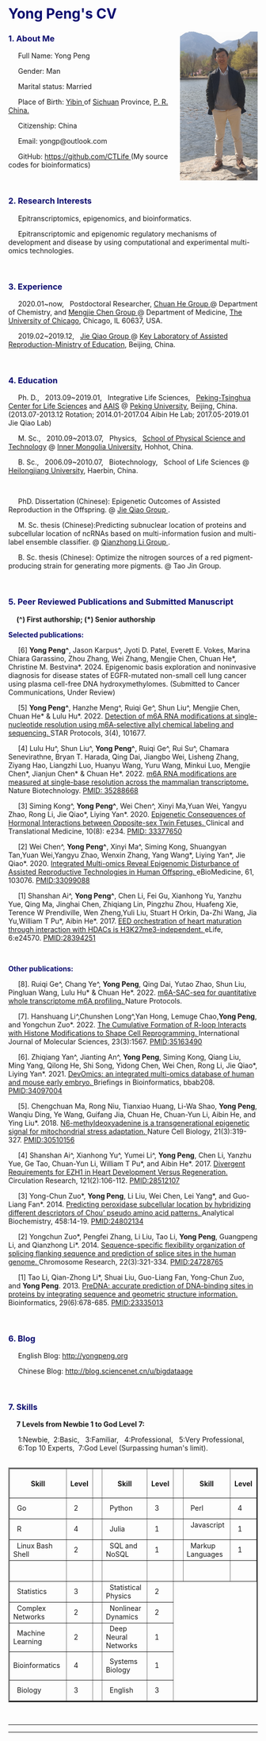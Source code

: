 <h1 style = "color:#0a0b6f"> <b> Yong Peng's CV </b>  <span style="font-size:20px">   </span>    </h1> 
<img src="http://github.com/bigdataage/bigdataage.github.io/raw/master/yongpengyi.png"    height="300"  style="float:right;"  />   
<h3 style = "color:#0a0b6f"><b> 1. About Me </b></h3>   
<p> &nbsp;&nbsp;&nbsp;&nbsp; Full Name: Yong Peng </p>
<p> &nbsp;&nbsp;&nbsp;&nbsp; Gender: Man </p>       
<p> &nbsp;&nbsp;&nbsp;&nbsp; Marital status: Married </p>   
<p> &nbsp;&nbsp;&nbsp;&nbsp; Place of Birth: <a href="https://en.wikipedia.org/wiki/Yibin"> Yibin </a> of <a href="https://en.wikipedia.org/wiki/Sichuan">Sichuan</a> Province, <a href="https://en.wikipedia.org/wiki/China"> P. R. China. </a> </p>
<p> &nbsp;&nbsp;&nbsp;&nbsp; Citizenship: China </p>
<p> &nbsp;&nbsp;&nbsp;&nbsp; Email: yongp@outlook.com </p>
<p> &nbsp;&nbsp;&nbsp;&nbsp; GitHub: <a href="https://github.com/CTLife"> https://github.com/CTLife </a> (My source codes for bioinformatics) 
</p>   

                 
<br>      


<h3><b style = "color:#0a0b6f"> 2. Research Interests </b></h3>
<p> &nbsp;&nbsp;&nbsp;&nbsp; Epitranscriptomics, epigenomics, and bioinformatics. </p>
<p> &nbsp;&nbsp;&nbsp;&nbsp; Epitranscriptomic and epigenomic regulatory mechanisms of development and disease by using computational and experimental multi-omics technologies.</p>   


<br>      


<h3><b style = "color:#0a0b6f"> 3. Experience</b> </h3> 
<p> &nbsp;&nbsp;&nbsp;&nbsp; 2020.01~now,  &nbsp; Postdoctoral Researcher, <a href="http://he-group.uchicago.edu/"> Chuan He Group </a> @ Department of Chemistry, and <a href="http://www.mengjiechen.com/"> Mengjie Chen Group </a> @ Department of Medicine, <a href="https://www.uchicago.edu/">The University of Chicago</a>, Chicago, IL 60637, USA. </p>
<p> &nbsp;&nbsp;&nbsp;&nbsp; 2019.02~2019.12,  &nbsp; <a href="http://www.cls.edu.cn/english/PrincipalInvestigator/pi/index2831.shtml"> Jie Qiao Group </a>@ <a href="http://www.puh3rmc.org/">Key Laboratory of Assisted Reproduction-Ministry of Education</a>, Beijing, China. </p>                     
 
 
 <br>
  
  
<h3><b style = "color:#0a0b6f"> 4. Education </b></h3>
<p> &nbsp;&nbsp;&nbsp;&nbsp; Ph. D., &nbsp; 2013.09~2019.01,  &nbsp; Integrative Life Sciences,  &nbsp; <a href="http://www.cls.edu.cn/english/">Peking-Tsinghua Center for Life Sciences</a> and <a href="http://www.aais.pku.edu.cn">AAIS</a> @ <a href="https://en.wikipedia.org/wiki/Peking_University">Peking University</a>, Beijing, China. (2013.07-2013.12 Rotation; 2014.01-2017.04 Aibin He Lab; 2017.05-2019.01 Jie Qiao Lab) </p> 
<p> &nbsp;&nbsp;&nbsp;&nbsp; M. Sc., &nbsp; 2010.09~2013.07,  &nbsp; Physics,  &nbsp; <a href="http://wlxy.imu.edu.cn/"> School of Physical Science and Technology</a> @ <a href="https://en.wikipedia.org/wiki/Inner_Mongolia_University">Inner Mongolia University</a>, Hohhot, China. </p>
<p> &nbsp;&nbsp;&nbsp;&nbsp; B. Sc., &nbsp; 2006.09~2010.07,  &nbsp; Biotechnology,  &nbsp; School of Life Sciences @ <a href="https://en.wikipedia.org/wiki/Heilongjiang_University">Heilongjiang University</a>, Haerbin, China. </p>             
<br>
<p> &nbsp;&nbsp;&nbsp;&nbsp; PhD. Dissertation (Chinese): Epigenetic Outcomes of Assisted Reproduction in the Offspring. @ <a href="http://www.cls.edu.cn/english/PrincipalInvestigator/pi/index2831.shtml"> Jie Qiao Group </a>. </p>
<p> &nbsp;&nbsp;&nbsp;&nbsp; M. Sc. thesis (Chinese):Predicting subnuclear location of proteins and subcellular location of ncRNAs based on 
multi-information fusion and multi-label ensemble classifier. @ <a href="http://wlxy.imu.edu.cn/info/1305/3351.htm"> Qianzhong Li Group </a>. </p>                
<p> &nbsp;&nbsp;&nbsp;&nbsp; B. Sc. thesis (Chinese): Optimize the nitrogen sources of a red pigment-producing strain for generating more pigments. @ Tao Jin Group. </p>


<br>       


<h3><b style = "color:#0a0b6f"> 5. Peer Reviewed Publications and Submitted Manuscript </b></h3>                 
<p><b> &nbsp;&nbsp;&nbsp;&nbsp; (^) First authorship; (*) Senior authorship </b></p>

<p><b style = "color:#0a0b6f"> Selected publications: </b></p> 

<p> &nbsp;&nbsp;&nbsp;&nbsp; [6] <b>Yong Peng^</b>, Jason Karpus^, Jyoti D. Patel, Everett E. Vokes, Marina Chiara Garassino, Zhou Zhang, Wei Zhang, Mengjie Chen, Chuan He*, Christine M. Bestvina*. 2024. Epigenomic basis exploration and noninvasive diagnosis for disease states of EGFR-mutated non-small cell lung cancer using plasma cell-free DNA hydroxymethylomes. (Submitted to Cancer Communications, Under Review)    
</p>

<p> &nbsp;&nbsp;&nbsp;&nbsp; [5] <b>Yong Peng^</b>, Hanzhe Meng^, Ruiqi Ge^, Shun Liu^, Mengjie Chen, Chuan He* & Lulu Hu*. 2022. 
<a href="https://www.sciencedirect.com/science/article/pii/S2666166722005573"> Detection of m6A RNA modifications at single-nucleotide resolution using m6A-selective allyl chemical labeling and sequencing. </a>  STAR Protocols, 3(4), 101677.
</p>


<p> &nbsp;&nbsp;&nbsp;&nbsp; [4] Lulu Hu^, Shun Liu^, <b>Yong Peng^</b>, Ruiqi Ge^, Rui Su^, Chamara Senevirathne, Bryan T. Harada, Qing Dai, Jiangbo Wei, Lisheng Zhang, Ziyang Hao, Liangzhi Luo, Huanyu Wang, Yuru Wang, Minkui Luo, Mengjie Chen*, Jianjun Chen* & Chuan He*. 2022. <a href="https://www.nature.com/articles/s41587-022-01243-z"> m6A RNA modifications are measured at single-base resolution across the mammalian transcriptome. </a>  Nature Biotechnology. <a href="https://pubmed.ncbi.nlm.nih.gov/35288668/">PMID: 35288668</a>
</p>

<p> &nbsp;&nbsp;&nbsp;&nbsp; [3] Siming Kong^, <b>Yong Peng^</b>, Wei Chen^, Xinyi Ma,Yuan Wei, Yangyu Zhao, Rong Li, Jie Qiao*, Liying Yan*. 2020. <a href="https://onlinelibrary.wiley.com/doi/full/10.1002/ctm2.234"> Epigenetic Consequences of Hormonal Interactions between Opposite-sex Twin Fetuses. </a>  Clinical and Translational Medicine, 10(8): e234. <a href="https://pubmed.ncbi.nlm.nih.gov/33377650/">PMID: 33377650</a>
</p>

<p> &nbsp;&nbsp;&nbsp;&nbsp; [2] Wei Chen^, <b>Yong Peng^</b>, Xinyi Ma^, Siming Kong, Shuangyan Tan,Yuan Wei,Yangyu Zhao, Wenxin Zhang, Yang
Wang*, Liying Yan*, Jie Qiao*. 2020. <a href="https://www.thelancet.com/journals/ebiom/article/PIIS2352-3964(20)30452-7/fulltext"> Integrated Multi-omics Reveal Epigenomic Disturbance of Assisted Reproductive Technologies in Human Offspring. </a>  eBioMedicine, 61, 103076. <a href="https://www.ncbi.nlm.nih.gov/pmc/articles/PMC7585147/">PMID:33099088</a>
</p>

<p> &nbsp;&nbsp;&nbsp;&nbsp; [1] Shanshan Ai^, <b>Yong Peng^</b>, Chen Li, Fei Gu, Xianhong Yu, Yanzhu Yue, Qing Ma, Jinghai Chen, Zhiqiang Lin, Pingzhu Zhou, Huafeng Xie, Terence W Prendiville, Wen Zheng,Yuli Liu, Stuart H Orkin, Da-Zhi Wang, Jia Yu,William T Pu*, Aibin He*. 2017. 
<a href="https://elifesciences.org/content/6/e24570">
EED orchestration of heart maturation through interaction with HDACs is H3K27me3-independent. </a>   
eLife, 6:e24570. <a href="https://www.ncbi.nlm.nih.gov/pmc/articles/PMC5400508/">PMID:28394251</a>
</p>
         
<br>     
       
<p><b style = "color:#0a0b6f"> Other publications: </b></p> 

<p> &nbsp;&nbsp;&nbsp;&nbsp; [8]. Ruiqi Ge^, Chang Ye^, <b>Yong Peng</b>, Qing Dai, Yutao Zhao, Shun Liu, Pingluan Wang, Lulu Hu* & Chuan He*. 2022. <a href="https://www.nature.com/articles/s41596-022-00765-9"> m6A-SAC-seq for quantitative whole transcriptome m6A profiling. </a>   Nature Protocols.   </p>

<p> &nbsp;&nbsp;&nbsp;&nbsp; [7]. Hanshuang Li^,Chunshen Long^,Yan Hong, Lemuge Chao,<b>Yong Peng</b>, and Yongchun Zuo*. 2022. <a href="https://www.mdpi.com/1422-0067/23/3/1567"> The Cumulative Formation of R-loop Interacts with Histone Modifications to Shape Cell Reprogramming. </a>    International Journal of Molecular Sciences, 23(3):1567.  <a href="https://pubmed.ncbi.nlm.nih.gov/35163490/">PMID:35163490</a> </p>

<p> &nbsp;&nbsp;&nbsp;&nbsp; [6]. Zhiqiang Yan^, Jianting An^, <b>Yong Peng</b>, Siming Kong, Qiang Liu, Ming Yang, Qilong He, Shi Song, Yidong Chen, Wei Chen, Rong Li, Jie Qiao*, Liying Yan*. 2021. <a href="https://academic.oup.com/bib/advance-article-abstract/doi/10.1093/bib/bbab208/6294163?redirectedFrom=fulltext"> DevOmics: an integrated multi-omics database of human and mouse early embryo. </a> Briefings in Bioinformatics, bbab208.  <a href="https://pubmed.ncbi.nlm.nih.gov/34097004/">PMID:34097004</a> </p>

<p> &nbsp;&nbsp;&nbsp;&nbsp; [5]. Chengchuan Ma, Rong Niu, Tianxiao Huang, Li-Wa Shao, <b>Yong Peng</b>, Wanqiu Ding, Ye Wang, Guifang Jia, Chuan He, Chuan-Yun Li, Aibin He, and Ying Liu*. 2018. <a href="https://www.nature.com/articles/s41556-018-0238-5">N6-methyldeoxyadenine is a transgenerational epigenetic signal for mitochondrial stress adaptation. </a> Nature Cell Biology, 21(3):319-327.  <a href="https://www.ncbi.nlm.nih.gov/pubmed/30510156">PMID:30510156</a> </p>

<p> &nbsp;&nbsp;&nbsp;&nbsp; [4] Shanshan Ai^, Xianhong Yu^, Yumei Li^, <b>Yong Peng</b>, Chen Li, Yanzhu Yue, Ge Tao, Chuan-Yun Li, William T Pu*, and Aibin He*. 2017. 
<a href="http://circres.ahajournals.org/content/early/2017/05/16/CIRCRESAHA.117.311212">
Divergent Requirements for EZH1 in Heart Development Versus Regeneration. </a>   
Circulation Research, 121(2):106-112. <a href="https://www.ncbi.nlm.nih.gov/pubmed/28512107">PMID:28512107</a>
</p>
                                                                                                       
<p> &nbsp;&nbsp;&nbsp;&nbsp; [3]  Yong-Chun Zuo*, <b>Yong Peng</b>, Li Liu, Wei Chen, Lei Yang*, and Guo-Liang Fan*. 2014.  
<a href="http://www.sciencedirect.com/science/article/pii/S0003269714001912">
Predicting peroxidase subcellular location by hybridizing different descriptors of Chou’ pseudo amino acid patterns. </a>
Analytical Biochemistry, 458:14-19.  <a href="https://www.ncbi.nlm.nih.gov/pubmed/24802134">PMID:24802134</a>
</p>
                 
<p> &nbsp;&nbsp;&nbsp;&nbsp; [2]  Yongchun Zuo*, Pengfei Zhang, Li Liu, Tao Li, <b>Yong Peng</b>, Guangpeng Li, and Qianzhong Li*. 2014.  
<a href="http://link.springer.com/article/10.1007%2Fs10577-014-9414-z">
Sequence-specific flexibility organization of splicing flanking sequence and prediction of splice sites in the human genome. </a>
Chromosome Research, 22(3):321-334.  <a href="https://www.ncbi.nlm.nih.gov/pubmed/24728765">PMID:24728765</a>
</p>
                   
<p> &nbsp;&nbsp;&nbsp;&nbsp; [1] Tao Li, Qian-Zhong Li*, Shuai Liu, Guo-Liang Fan, Yong-Chun Zuo, and <b>Yong Peng</b>. 2013.  
<a href="http://bioinformatics.oxfordjournals.org/content/29/6/678.abstract">
PreDNA: accurate prediction of DNA-binding sites in proteins by integrating sequence and geometric structure information. </a>
Bioinformatics, 29(6):678-685.  <a href="https://www.ncbi.nlm.nih.gov/pubmed/23335013">PMID:23335013</a>
</p>


<br>     
  
  
<h3><b style = "color:#0a0b6f"> 6. Blog </b></h3>                                                                         
                                                                   
<p> &nbsp;&nbsp;&nbsp;&nbsp; English Blog: <a href="http://yongpeng.org">http://yongpeng.org</a> </p>               
<p> &nbsp;&nbsp;&nbsp;&nbsp; Chinese Blog: <a href="http://blog.sciencenet.cn/u/bigdataage">http://blog.sciencenet.cn/u/bigdataage</a> </p>       
 
 
<br>        
         
         
<h3><b style = "color:#0a0b6f"> 7. Skills  </b></h3>  
<b> &nbsp;&nbsp;&nbsp;&nbsp; 7 Levels from Newbie 1 to God Level 7: <br> </b>     
<p> &nbsp;&nbsp;&nbsp;&nbsp; 1:Newbie,&nbsp;  2:Basic, &nbsp;  3:Familiar, &nbsp;   4:Professional, &nbsp;  5:Very Professional, &nbsp;    <br> 
    &nbsp;&nbsp;&nbsp;&nbsp; 6:Top 10 Experts,&nbsp;  7:God Level (Surpassing human's limit). <br> <br> </p>         
<table border="2"  align="center"> 
  <tr>              
    <th> &nbsp; Skill &nbsp; </th>
    <th> &nbsp; Level &nbsp;  </th> 
    <th> &nbsp; &nbsp;  </th>
    <th> &nbsp; Skill &nbsp; </th>
    <th> &nbsp; Level &nbsp;  </th>   
    <th> &nbsp; &nbsp;  </th>
    <th> &nbsp; Skill &nbsp; </th>
    <th> &nbsp; Level &nbsp;  </th> 
  </tr>            
  <tr>
    <td> &nbsp;  Go  &nbsp; </td>
    <td> &nbsp;  2  &nbsp; </td>
    <th> &nbsp; &nbsp;  </th>
    <td> &nbsp;  Python  &nbsp; </td>
    <td> &nbsp;  3  &nbsp; </td>
    <th> &nbsp; &nbsp;  </th>
    <td> &nbsp;  Perl  &nbsp; </td>
    <td> &nbsp;  4  &nbsp; </td>
  </tr>  
  <tr>
    <td> &nbsp;  R  &nbsp; </td>
    <td> &nbsp;  4  &nbsp; </td>
    <th> &nbsp; &nbsp;  </th>
    <td> &nbsp;  Julia  &nbsp; </td>
    <td> &nbsp;  1  &nbsp; </td>
      <th> &nbsp; &nbsp;  </th>
      <td> &nbsp;  Javascript  &nbsp; </td>
    <td> &nbsp;  1  &nbsp; </td>
  </tr>
  <tr>
    <td> &nbsp;  Linux Bash Shell  &nbsp; </td>
    <td> &nbsp;  2  &nbsp; </td>
    <th> &nbsp; &nbsp;  </th>
    <td> &nbsp;  SQL and NoSQL  &nbsp; </td>
    <td> &nbsp;  1  &nbsp; </td>
     <th> &nbsp; &nbsp;  </th>
    <td> &nbsp;  Markup Languages  &nbsp; </td>
    <td> &nbsp;  1  &nbsp; </td>
  </tr>
  <tr>
    <td> &nbsp;  &nbsp; </td>
    <td> &nbsp;  &nbsp; </td>
    <th> &nbsp;  &nbsp; </th>
    <td> &nbsp;  &nbsp; </td>
    <td> &nbsp;  &nbsp; </td>
    <th> &nbsp;  &nbsp; </th>
    <td> &nbsp;  &nbsp; </td>
    <td> &nbsp;  &nbsp; </td>
  </tr>
  <tr>
    <td> &nbsp;  Statistics  &nbsp; </td>
    <td> &nbsp;  3  &nbsp; </td>
    <th> &nbsp; &nbsp;  </th>
    <td> &nbsp;  Statistical Physics  &nbsp; </td>
    <td> &nbsp;  2  &nbsp; </td>
  </tr>
  <tr>
    <td> &nbsp;  Complex Networks  &nbsp; </td>
    <td> &nbsp;  2  &nbsp; </td>
    <th> &nbsp; &nbsp;  </th>
    <td> &nbsp;  Nonlinear Dynamics  &nbsp; </td>
    <td> &nbsp;  2  &nbsp; </td>
  </tr>
  <tr>
    <td> &nbsp;  Machine Learning  &nbsp; </td>
    <td> &nbsp;  2  &nbsp; </td>
    <th> &nbsp; &nbsp;  </th>
    <td> &nbsp;  Deep Neural Networks  &nbsp; </td>
    <td> &nbsp;  1  &nbsp; </td>
  </tr>
  <tr>
    <td> &nbsp;  Bioinformatics  &nbsp; </td>
    <td> &nbsp;  4  &nbsp; </td>
    <th> &nbsp; &nbsp;  </th>
    <td> &nbsp;  Systems Biology  &nbsp; </td>
    <td> &nbsp;  1  &nbsp; </td>
  </tr>
  <tr>
    <td> &nbsp;  Biology  &nbsp; </td>
    <td> &nbsp;  3  &nbsp; </td>
    <th> &nbsp; &nbsp;  </th>
    <td> &nbsp;  English  &nbsp; </td>
    <td> &nbsp;  3  &nbsp; </td>
  </tr>
</table>                                 
                       
<br>     
                                
----------------------------------------------------------------------------------                            
----------------------------------------------------------------------------------                                                                   
                                                                                    

